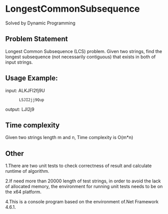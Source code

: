 # LongestCommonSubsequence
Solved by Dynamic Programming


## Problem Statement

Longest Common Subsequence (LCS) problem. Given two strings, find the longest subsequence (not necessarily contiguous) that exists in both of input strings.

## Usage Example: 

  input: ALKJFI2fj9U 
  
          LSJI2jj9Qup
          
  output: LJI2j9
  

## Time complexity 

Given two strings length m and n, Time complexity is O(m*n)

## Other

1.There are two unit tests to check correctness of result and calculate runtime of algorithm.

2.If need more than 20000 length of test strings, in order to avoid the lack of allocated memory, the environment for running unit tests needs to be on the x64 platform.

4.This is a console program based on the environment of.Net Framework 4.6.1.
